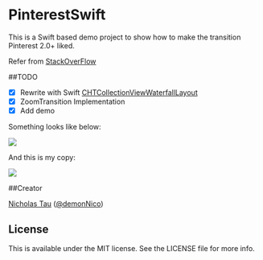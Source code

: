PinterestSwift
==============

This is a Swift based demo project to show how to make the transition Pinterest 2.0+ liked.

Refer from [StackOverFlow](http://stackoverflow.com/questions/22900499/how-to-transition-from-uicollectionview-to-uiviewcontroller-like-pinterest-evern/24399337#24399337)

##TODO

- [x] Rewrite with Swift [CHTCollectionViewWaterfallLayout](https://github.com/chiahsien/CHTCollectionViewWaterfallLayout)
- [x] ZoomTransition Implementation
- [x] Add demo

Something looks like below:

![](http://i.stack.imgur.com/0fnCd.gif)

And this is my copy:

![](https://raw.githubusercontent.com/demon1105/ImagesLib/master/compressed.gif)

##Creator

[Nicholas Tau](http://www.taofengping.com) ([@demonNico](https://twitter.com/demonnico))

## License

This is available under the MIT license. See the LICENSE file for more info.
